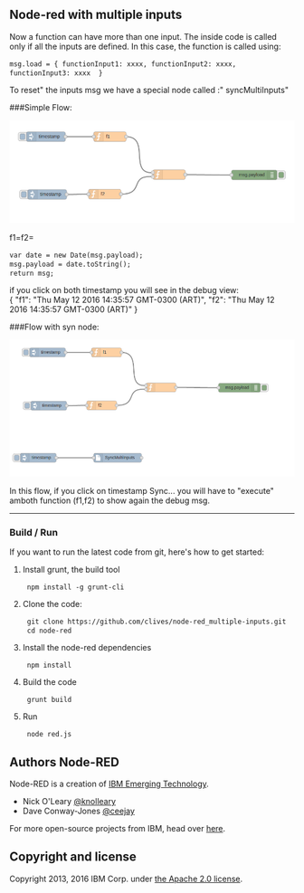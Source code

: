 ## Node-red with multiple inputs

Now a function can have more than one input. The inside code is called only if all the inputs are defined.
In this case, the function is called using:
```
msg.load = { functionInput1: xxxx, functionInput2: xxxx, functionInput3: xxxx  }
``` 

To reset" the inputs msg we have a special node called :" syncMultiInputs"


###Simple Flow:    

![](images/flow1.png "")

f1=f2=
```
var date = new Date(msg.payload);
msg.payload = date.toString();
return msg;
```

if you click on both timestamp you will see in the debug view:  
{ "f1": "Thu May 12 2016 14:35:57 GMT-0300 (ART)", "f2": "Thu May 12 2016 14:35:57 GMT-0300 (ART)" }

###Flow with syn node:

![](images/flow2.png "")

In this flow, if you click on timestamp Sync... you will have to "execute" amboth function (f1,f2) to show again the debug msg.
- - -


### Build / Run

If you want to run the latest code from git, here's how to get started:

1. Install grunt, the build tool

        npm install -g grunt-cli

2. Clone the code:

        git clone https://github.com/clives/node-red_multiple-inputs.git
        cd node-red

3. Install the node-red dependencies

        npm install

4. Build the code

        grunt build

5. Run

        node red.js
        
## Authors Node-RED

Node-RED is a creation of [IBM Emerging Technology](http://ibm.com/blogs/et).

* Nick O'Leary [@knolleary](http://twitter.com/knolleary)
* Dave Conway-Jones [@ceejay](http://twitter.com/ceejay)

For more open-source projects from IBM, head over [here](http://ibm.github.io).

## Copyright and license

Copyright 2013, 2016 IBM Corp. under [the Apache 2.0 license](LICENSE).
